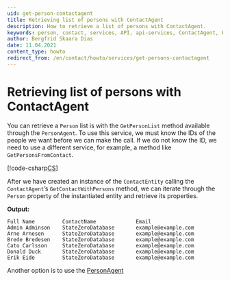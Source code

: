 ```yaml
---
uid: get-person-contactagent
title: Retrieving list of persons with ContactAgent
description: How to retrieve a list of persons with ContactAgent.
keywords: person, contact, services, API, api-services, ContactAgent, PersonAgent, GetContactWithPersons
author: Bergfrid Skaara Dias
date: 11.04.2021
content_type: howto
redirect_from: /en/contact/howto/services/get-persons-contactagent
---
```


# Retrieving list of persons with ContactAgent

You can retrieve a `Person` list is with the `GetPersonList` method available through the `PersonAgent`. To use this service, we must know the IDs of the people we want before we can make the call. If we do not know the ID, we need to use a different service, for example, a method like `GetPersonsFromContact`.

[!code-csharp[CS](includes/getcontactwithpersons-contactagent.cs)]

After we have created an instance of the `ContactEntity` calling the `ContactAgent`’s `GetContactWithPersons` method, we can iterate through the `Person` property of the instantiated entity and retrieve its properties.

**Output:**

```text
Full Name         ContactName             Email
Admin Adminson    StateZeroDatabase       example@example.com
Arne Arnesen      StateZeroDatabase       example@example.com
Brede Bredesen    StateZeroDatabase       example@example.com
Cato Carlsson     StateZeroDatabase       example@example.com
Donald Duck       StateZeroDatabase       example@example.com
Erik Eide         StateZeroDatabase       example@example.com
```

Another option is to use the [PersonAgent][1]

<!-- Referenced links -->
[1]: get-persons-personagent.md
